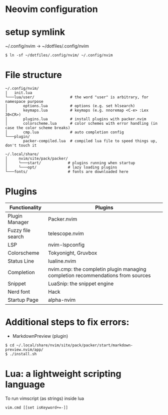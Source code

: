 # Neovim configuration

# setup symlink
~/.config/nvim -> ~/dotfiles/.config/nvim

```
$ ln -sf ~/dotfiles/.config/nvim/ ~/.config/nvim
```

# File structure
```
~/.config/nvim/
|   init.lua
└───lua/user/                # the word "user" is arbitrary, for namespace purpose
│       options.lua          # options (e.g. set hlsearch) 
│       keymaps.lua          # keymaps (e.g. nnoremap <C-e> :Lex 30<CR>)
│       plugins.lua          # install plugins with packer.nvim
│       colorscheme.lua      # color schemes with error handling (in case the color scheme breaks)
│       cmp.lua              # auto completion config
└───plugin/
        packer-compiled.lua  # compiled lua file to speed things up, don't touch it

~/.local/share/
│     nvim/site/pack/packer/
│     └───start/            # plugins running when startup
│     └───opt/              # lazy loading plugins
└───fonts/                  # fonts are downloaded here

```


# Plugins
| Functionality | Plugins |
| --- | --- |
| Plugin Manager | Packer.nvim |
| Fuzzy file search | telescope.nvim  | 
| LSP | nvim-lspconfig |
| Colorscheme | Tokyonight, Gruvbox |
| Status Line | lualine.nvim |
| Completion | nvim.cmp: the completin plugin managing completion recommendations from sources |
| Snippet | LuaSnip: the snippet engine |
| Nerd font | Hack |
| Startup Page | alpha-nvim | 

# Additional steps to fix errors:
- MarkdownPreview (plugin) 
```
$ cd ~/.local/share/nvim/site/pack/packer/start/markdown-preview.nvim/app/
$ ./install.sh
```

# Lua: a lightweight scripting language
To run vimscript (as strings) inside lua
```
vim.cmd [[set isKeyword+=-]]
```

